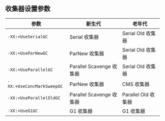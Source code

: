 ## 收集器设置参数

| 参数                      | 新生代                   | 老年代              |
| ------------------------- | ------------------------ | ------------------- |
| `-XX:+UseSerialGC`        | Serial 收集器            | Serial Old 收集器   |
| `-XX:+UseParNewGC`        | ParNew 收集器            | Serial Old 收集器   |
| `-XX:+UseParallelGC`      | Parallel Scavenge 收集器 | Serial Old 收集器   |
| `-XX:+UseConcMarkSweepGC` | ParNew 收集器            | CMS 收集器          |
| `-XX:+UseParallelOldGC`   | Parallel Scavenge 收集器 | Parallel Old 收集器 |
| `-XX:+UseG1GC`            | G1 收集器                | G1 收集器           |

